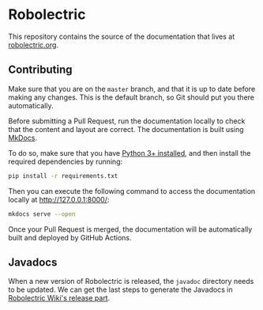 # Robolectric

This repository contains the source of the documentation that lives at [robolectric.org](http://robolectric.org).

## Contributing

Make sure that you are on the `master` branch, and that it is up to date before making any changes. This is the default branch, so Git should put you there automatically.

Before submitting a Pull Request, run the documentation locally to check that the content and layout are correct. The documentation is built using [MkDocs](https://www.mkdocs.org/).

To do so, make sure that you have [Python 3+ installed](https://www.python.org/downloads/), and then install the required dependencies by running:

```bash
pip install -r requirements.txt
```

Then you can execute the following command to access the documentation locally at http://127.0.0.1:8000/:

```bash
mkdocs serve --open
```

Once your Pull Request is merged, the documentation will be automatically built and deployed by GitHub Actions.

## Javadocs

When a new version of Robolectric is released, the `javadoc` directory needs to be updated. We can get the last steps to generate the Javadocs in [Robolectric Wiki's release part](https://github.com/robolectric/robolectric/wiki/Performing-a-Release#release).
